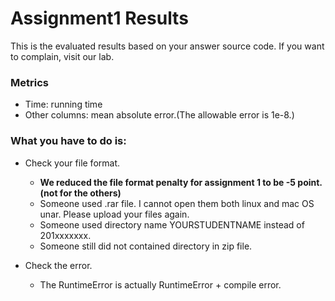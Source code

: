 # Assignment1 Results

This is the evaluated results based on your answer source code. If you want to complain, visit our lab.

### Metrics
- Time: running time
- Other columns: mean absolute error.(The allowable error is 1e-8.)

### What you have to do is:
- Check your file format.
  - **We reduced the file format penalty for assignment 1 to be -5 point.(not for the others)**
  - Someone used .rar file. I cannot open them both linux and mac OS unar. Please upload your files again.
  - Someone used directory name YOURSTUDENTNAME instead of 201xxxxxxx. 
  - Someone still did not contained directory in zip file.

- Check the error.
  - The RuntimeError is actually RuntimeError + compile error.
  
  
